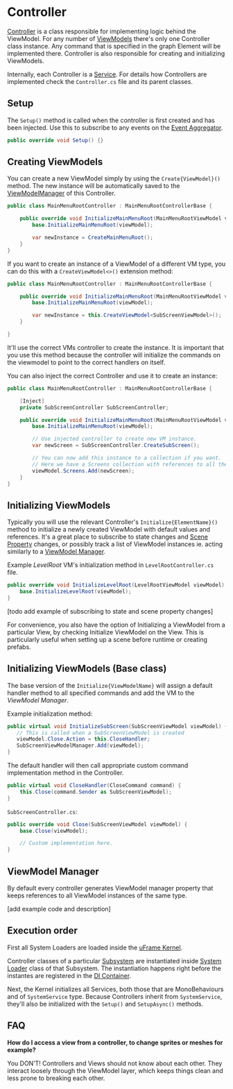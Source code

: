 # Controller

[Controller](controller.md) is a class responsible for implementing logic behind the ViewModel. For any number of [ViewModels](viewmodel.md) there's only one Controller class instance. Any command that is specified in the graph Element will be implemented there. Controller is also responsible for creating and initializing ViewModels.

Internally, each Controller is a [Service](services.md). For details how Controllers are implemented check the `Controller.cs` file and its parent classes.

## Setup

The `Setup()` method is called when the controller is first created and has been injected. Use this to subscribe to any events on the [Event Aggregator](event-aggregator.md).

```csharp
public override void Setup() {}
```

## Creating ViewModels

You can create a new ViewModel simply by using the `Create{ViewModel}()` method. The new instance will be automatically saved to the [ViewModelManager](classes/viewmodelmanager.md) of this Controller.

```csharp
public class MainMenuRootController : MainMenuRootControllerBase {

    public override void InitializeMainMenuRoot(MainMenuRootViewModel viewModel) {
        base.InitializeMainMenuRoot(viewModel);

        var newInstance = CreateMainMenuRoot();
    }
}
```

If you want to create an instance of a ViewModel of a different VM type, you can do this with a `CreateViewModel<>()` extension method:

```csharp
public class MainMenuRootController : MainMenuRootControllerBase {

    public override void InitializeMainMenuRoot(MainMenuRootViewModel viewModel) {
        base.InitializeMainMenuRoot(viewModel);

        var newInstance = this.CreateViewModel<SubScreenViewModel>();
    }

}
```

It'll use the correct VMs controller to create the instance. It is important that you use this method because the controller will initialize the commands on the viewmodel to point to the correct handlers on itself.

You can also inject the correct Controller and use it to create an instance:

```csharp
public class MainMenuRootController : MainMenuRootControllerBase {

    [Inject]
    private SubScreenController SubScreenController;

    public override void InitializeMainMenuRoot(MainMenuRootViewModel viewModel) {
        base.InitializeMainMenuRoot(viewModel);

        // Use injected controller to create new VM instance.
        var newScreen = SubScreenController.CreateSubScreen();

        // You can now add this instance to a collection if you want.
        // Here we have a Screens collection with references to all the screens used in the game's main menu.
        viewModel.Screens.Add(newScreen);
    }
}
```

## Initializing ViewModels

Typically you will use the relevant Controller's `Initialize{ElementName}()` method to initialize a newly created ViewModel with default values and references. It's a great place to subscribe to state changes and [Scene Property](nodes/scene-property-node.md) changes, or possibly track a list of ViewModel instances ie. acting similarly to a [ViewModel Manager](classes/viewmodelmanager.md).

Example _LevelRoot_ VM's initialization method in `LevelRootController.cs` file.

```csharp
public override void InitializeLevelRoot(LevelRootViewModel viewModel) {
    base.InitializeLevelRoot(viewModel);
}
```

[todo add example of subscribing to state and scene property changes]

For convenience, you also have the option of Initializing a ViewModel from a particular View, by checking Initialize ViewModel on the View. This is particularly useful when setting up a scene before runtime or creating prefabs.

## Initializing ViewModels (Base class)

The base version of the `Initialize{ViewModelName}` will assign a default handler method to all specified commands and add the VM to the _ViewModel Manager_.

Example initialization method:

```csharp
public virtual void InitializeSubScreen(SubScreenViewModel viewModel) {
   // This is called when a SubScreenViewModel is created
   viewModel.Close.Action = this.CloseHandler;
   SubScreenViewModelManager.Add(viewModel);
}
```

The default handler will then call appropriate custom command implementation method in the Controller.

```csharp
public virtual void CloseHandler(CloseCommand command) {
    this.Close(command.Sender as SubScreenViewModel);
}
```

`SubScreenController.cs`:

```csharp
public override void Close(SubScreenViewModel viewModel) {
    base.Close(viewModel);

    // Custom implementation here.
}
```

## ViewModel Manager

By default every controller generates ViewModel manager property that keeps references to all ViewModel instances of the same type.

[add example code and description]

## Execution order

First all System Loaders are loaded inside the [uFrame Kernel](uframe-kernel.md).

Controller classes of a particular [Subsystem](subsystems.md) are instantiated inside [System Loader](system-loaders.md) class of that Subsystem. The instantiation happens right before the instantes are registered in the [DI Container](di-ioc-container.md).

Next, the Kernel initializes all Services, both those that are MonoBehaviours and of `SystemService` type. Because Controllers inherit from `SystemService`, they'll also be initialized with the `Setup()` and `SetupAsync()` methods.

## FAQ

**How do I access a view from a controller, to change sprites or meshes for example?**

You DON’T! Controllers and Views should not know about each other. They interact loosely through the ViewModel layer, which keeps things clean and less prone to breaking each other.
